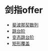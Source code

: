 # 剑指offer
* [斐波那契数列](https://github.com/lianglu1024/helloworld/blob/master/%E6%95%B0%E6%8D%AE%E7%BB%93%E6%9E%84%E5%92%8C%E7%AE%97%E6%B3%95/%E5%89%91%E6%8C%87offer/%E5%89%91%E6%8C%87offer.md#1%E6%96%90%E6%B3%A2%E9%82%A3%E5%A5%91%E6%95%B0%E5%88%97)
* [跳台阶](https://github.com/lianglu1024/helloworld/blob/master/%E6%95%B0%E6%8D%AE%E7%BB%93%E6%9E%84%E5%92%8C%E7%AE%97%E6%B3%95/%E5%89%91%E6%8C%87offer/%E5%89%91%E6%8C%87offer.md#2%E8%B7%B3%E5%8F%B0%E9%98%B6)
* [变态跳台阶](https://github.com/lianglu1024/helloworld/blob/master/%E6%95%B0%E6%8D%AE%E7%BB%93%E6%9E%84%E5%92%8C%E7%AE%97%E6%B3%95/%E5%89%91%E6%8C%87offer/%E5%89%91%E6%8C%87offer.md#3%E5%8F%98%E6%80%81%E8%B7%B3%E5%8F%B0%E9%98%B6)
* [矩形覆盖](https://github.com/lianglu1024/helloworld/blob/master/%E6%95%B0%E6%8D%AE%E7%BB%93%E6%9E%84%E5%92%8C%E7%AE%97%E6%B3%95/%E5%89%91%E6%8C%87offer/%E5%89%91%E6%8C%87offer.md#%E7%9F%A9%E5%BD%A2%E8%A6%86%E7%9B%96)
